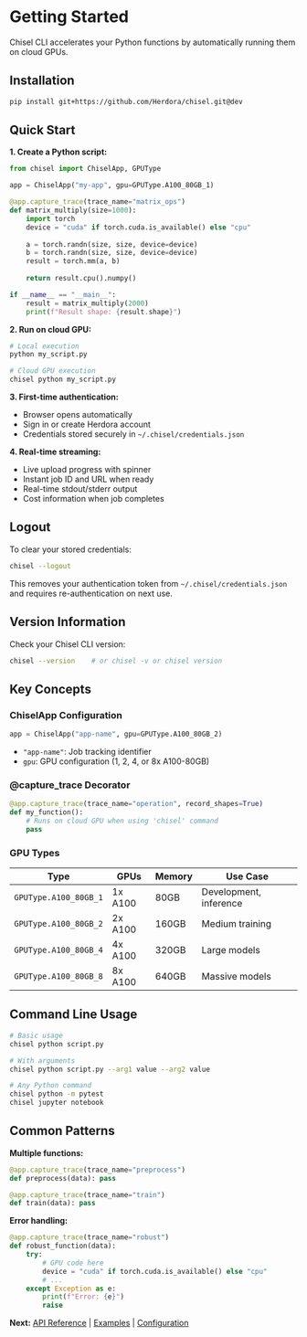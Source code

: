 # Getting Started

Chisel CLI accelerates your Python functions by automatically running them on cloud GPUs.

## Installation

```bash
pip install git+https://github.com/Herdora/chisel.git@dev
```

## Quick Start

**1. Create a Python script:**

```python
from chisel import ChiselApp, GPUType

app = ChiselApp("my-app", gpu=GPUType.A100_80GB_1)

@app.capture_trace(trace_name="matrix_ops")
def matrix_multiply(size=1000):
    import torch
    device = "cuda" if torch.cuda.is_available() else "cpu"
    
    a = torch.randn(size, size, device=device)
    b = torch.randn(size, size, device=device)
    result = torch.mm(a, b)
    
    return result.cpu().numpy()

if __name__ == "__main__":
    result = matrix_multiply(2000)
    print(f"Result shape: {result.shape}")
```

**2. Run on cloud GPU:**

```bash
# Local execution
python my_script.py

# Cloud GPU execution  
chisel python my_script.py
```

**3. First-time authentication:**
- Browser opens automatically
- Sign in or create Herdora account
- Credentials stored securely in `~/.chisel/credentials.json`

**4. Real-time streaming:**
- Live upload progress with spinner
- Instant job ID and URL when ready
- Real-time stdout/stderr output
- Cost information when job completes

## Logout

To clear your stored credentials:

```bash
chisel --logout
```

This removes your authentication token from `~/.chisel/credentials.json` and requires re-authentication on next use.

## Version Information

Check your Chisel CLI version:

```bash
chisel --version    # or chisel -v or chisel version
```

## Key Concepts

### ChiselApp Configuration

```python
app = ChiselApp("app-name", gpu=GPUType.A100_80GB_2)
```

- `"app-name"`: Job tracking identifier
- `gpu`: GPU configuration (1, 2, 4, or 8x A100-80GB)

### @capture_trace Decorator

```python
@app.capture_trace(trace_name="operation", record_shapes=True)
def my_function():
    # Runs on cloud GPU when using 'chisel' command
    pass
```

### GPU Types

| Type                  | GPUs    | Memory | Use Case               |
| --------------------- | ------- | ------ | ---------------------- |
| `GPUType.A100_80GB_1` | 1x A100 | 80GB   | Development, inference |
| `GPUType.A100_80GB_2` | 2x A100 | 160GB  | Medium training        |
| `GPUType.A100_80GB_4` | 4x A100 | 320GB  | Large models           |
| `GPUType.A100_80GB_8` | 8x A100 | 640GB  | Massive models         |

## Command Line Usage

```bash
# Basic usage
chisel python script.py

# With arguments
chisel python script.py --arg1 value --arg2 value

# Any Python command
chisel python -m pytest
chisel jupyter notebook
```

## Common Patterns

**Multiple functions:**
```python
@app.capture_trace(trace_name="preprocess")
def preprocess(data): pass

@app.capture_trace(trace_name="train")  
def train(data): pass
```

**Error handling:**
```python
@app.capture_trace(trace_name="robust")
def robust_function(data):
    try:
        # GPU code here
        device = "cuda" if torch.cuda.is_available() else "cpu"
        # ...
    except Exception as e:
        print(f"Error: {e}")
        raise
```

**Next:** [API Reference](api-reference.md) | [Examples](examples.md) | [Configuration](configuration.md)